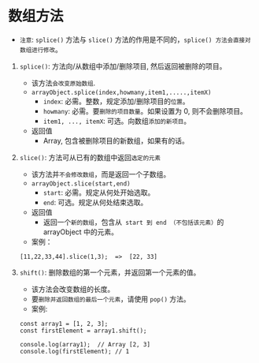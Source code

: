 # 数组方法

* `注意`: `splice()` 方法与 `slice()` 方法的作用是不同的，`splice() 方法会直接对数组进行修改`。


1. `splice()`: 方法向/从数组中添加/删除项目, 然后返回被删除的项目。
    * 该方法`会改变原始数组`.
    * `arrayObject.splice(index,howmany,item1,.....,itemX)`
        * `index`: 必需。整数，规定添加/删除项目的`位置`。
        * `howmany`: 必需。要`删除的项目数量`。如果设置为 0, 则不会删除项目。
        * `item1, ..., itemX`: 可选。向数组`添加的新项目`。
    * 返回值
        * Array, 包含被删除项目的新数组，如果有的话。


2. `slice()`: 方法可从已有的数组中返回`选定的元素`
    * 该方法并`不会修改数组`，而是返回一个子数组。
    * `arrayObject.slice(start,end)`
        * `start`: 必需。规定从何处开始选取。
        * `end`: 可选。规定从何处结束选取。
    * 返回值
        * 返回一个`新的数组`，包含从` start 到 end （不包括该元素）`的 arrayObject 中的元素。
    * 案例：
    ```
    [11,22,33,44].slice(1,3);  =>  [22, 33]
    ```

3. `shift()`: 删除数组的第一个元素，并返回第一个元素的值。
    * 该方法会改变数组的长度。
    * 要`删除并返回数组的最后一个元素`，请使用 `pop()` 方法。
    * 案例:
    ```
    const array1 = [1, 2, 3];
    const firstElement = array1.shift();

    console.log(array1);  // Array [2, 3]
    console.log(firstElement); // 1
    ```



